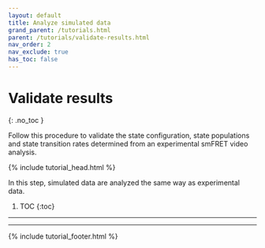 ```yaml
---
layout: default
title: Analyze simulated data
grand_parent: /tutorials.html
parent: /tutorials/validate-results.html
nav_order: 2
nav_exclude: true
has_toc: false
---
```




# Validate results
{: .no_toc }

Follow this procedure to validate the state configuration, state populations and state transition rates determined from an experimental smFRET video analysis.

{% include tutorial_head.html %}

In this step, simulated data are analyzed the same way as experimental data.

1. TOC
{:toc}

---
	
---

{% include tutorial_footer.html %}
